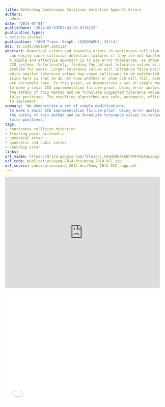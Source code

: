 ```yaml
---
title: Defending Continuous Collision Detection Against Errors
authors:
- admin
date: '2014-07-01'
publishDate: '2024-03-03T02:42:26.871612Z'
publication_types:
- article-journal
publication: '*ACM Trans. Graph. (SIGGRAPH), 33*(4)'
doi: 10.1145/2601097.2601114
abstract: Numerical errors and rounding errors in continuous collision detection (CCD)
  can easily cause collision detection failures if they are not handled properly.
  A simple and effective approach is to use error tolerances, as shown in many existing
  CCD systems. Unfortunately, finding the optimal tolerance values is a difficult
  problem for users. Larger tolerance values will introduce false positive artifacts,
  while smaller tolerance values may cause collisions to be undetected. The biggest
  issue here is that we do not know whether or when CCD will fail, even though failures
  are extremely rare. In this paper, we demonstrate a set of simple modifications
  to make a basic CCD implementation failure-proof. Using error analysis, we prove
  the safety of this method and we formulate suggested tolerance values to reduce
  false positives. The resulting algorithms are safe, automatic, efficient, and easy
  to implement.
summary: 'We demonstrate a set of simple modifications
  to make a basic CCD implementation failure-proof. Using error analysis, we prove
  the safety of this method and we formulate tolerance values to reduce
  false positives.'
tags:
- continuous collision detection
- floating-point arithmetic
- numerical error
- quadratic and cubic solver
- rounding error
links:
url_video: https://drive.google.com/file/d/1_UA9dER8zFA8hTMF4s0AeLZxqy705TSD/view
url_code: publication/wang-2014-dcc/Wang-2014-DCC.zip
url_source: publication/wang-2014-dcc/Wang-2014-DCC_supp.pdf
---
```


<p align="center">
<iframe width="100%" height="360" src="https://www.youtube.com/embed/Mg-peZuvSeM?si=fGapWfyP_30ztu0t" title="YouTube video player" frameborder="0" allow="accelerometer; autoplay; clipboard-write; encrypted-media; gyroscope; picture-in-picture; web-share" allowfullscreen></iframe>
</p>
<p align="center">
<iframe width="100%" height="360" src="//player.bilibili.com/player.html?aid=467841829&bvid=BV1g5411D7Sm&cid=563637193&p=1" scrolling="no" border="0" frameborder="no" framespacing="0" allowfullscreen="true"> </iframe>
</p>
